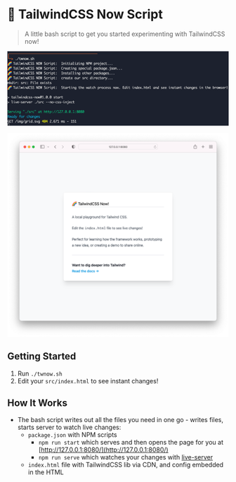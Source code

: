 # 🌈  TailwindCSS Now Script

> A little bash script to get you started experimenting with TailwindCSS now!

![CLI Output](./screenshots/cli-output.png "CLI Output")

![Start Page](./screenshots/start-page.png "Start Page")

## Getting Started

1. Run `./twnow.sh`
2. Edit your `src/index.html` to see instant changes!

## How It Works

* The bash script writes out all the files you need in one go - writes files, starts server to watch live changes:
  * `package.json` with NPM scripts
    * `npm run start` which serves and then opens the page for you at [http://127.0.0.1:8080/](http://127.0.0.1:8080/)
    * `npm run serve` which watches your changes with [live-server](https://github.com/compodoc/live-server)
  * `index.html` file with TailwindCSS lib via CDN, and config embedded in the HTML
